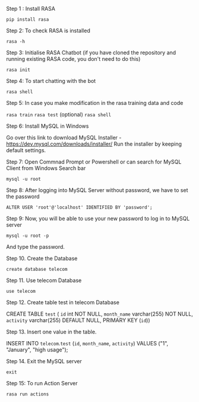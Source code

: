 Step 1 : Install RASA

`pip install rasa`

Step 2: To check RASA is installed

`rasa -h`

Step 3: Initialise RASA Chatbot (if you have cloned the repository and running existing RASA code, you don't need to do this)

`rasa init`

Step 4: To start chatting with the bot

`rasa shell`

Step 5: In case you make modification in the rasa training data and code

`rasa train`
`rasa test` (optional)
`rasa shell`

Step 6: Install MySQL in Windows

Go over this link to download MySQL Installer - https://dev.mysql.com/downloads/installer/
Run the installer by keeping default settings.

Step 7: Open Commnad Prompt or Powershell or can search for MySQL Client from Windows Search bar

`mysql -u root`

Step 8: After logging into MySQL Server without password, we have to set the password

`ALTER USER 'root'@'localhost' IDENTIFIED BY 'password';`

Step 9: Now, you will be able to use your new password to log in to MySQL server

`mysql -u root -p`

And type the password.

Step 10. Create the Database

`create database telecom`

Step 11. Use telecom Database

`use telecom`

Step 12. Create table test in telecom Database

CREATE TABLE `test` ( `id` int NOT NULL, `month_name` varchar(255) NOT NULL, `activity` varchar(255) DEFAULT NULL, PRIMARY KEY (`id`))

Step 13. Insert one value in the table.

INSERT INTO `telecom`.`test` (`id`, `month_name`, `activity`) VALUES ("1", "January", "high usage");

Step 14. Exit the MySQL server

`exit`

Step 15: To run Action Server

`rasa run actions`

